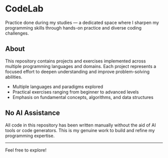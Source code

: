 # CodeLab 

Practice done during my studies — a dedicated space where I sharpen my programming skills through hands-on practice and diverse coding challenges.

## About

This repository contains projects and exercises implemented across multiple programming languages and domains. Each project represents a focused effort to deepen understanding and improve problem-solving abilities.

- Multiple languages and paradigms explored
- Practical exercises ranging from beginner to advanced levels
- Emphasis on fundamental concepts, algorithms, and data structures

## No AI Assistance

All code in this repository has been written manually without the aid of AI tools or code generators. This is my genuine work to build and refine my programming expertise.

---

Feel free to explore!
